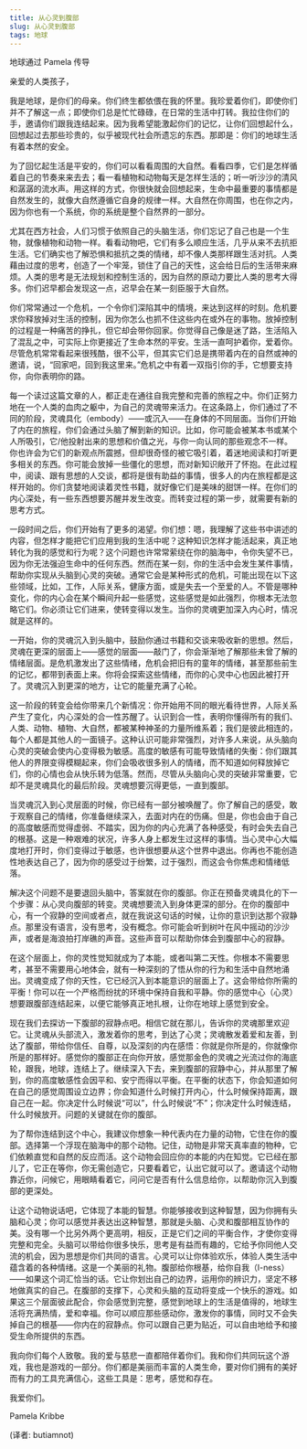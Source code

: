 ```yaml
--- 
title: 从心灵到腹部 
slug: 从心灵到腹部 
tags: 地球
--- 
```

地球通过 Pamela 传导

亲爱的人类孩子，

我是地球，是你们的母亲。你们终生都依偎在我的怀里。我珍爱着你们，即使你们并不了解这一点；即使你们总是忙忙碌碌，在日常的生活中打转。我拉住你们的手，邀请你们跟我连结起来。因为我希望能激起你们的记忆，让你们回想起什么，回想起过去那些珍贵的，似乎被现代社会所遗忘的东西。那即是：你们的地球生活有着本然的安全。

为了回忆起生活是平安的，你们可以看看周围的大自然。看看四季，它们是怎样循着自己的节奏来来去去；看一看植物和动物每天是怎样生活的；听一听沙沙的清风和潺潺的流水声。用这样的方式，你很快就会回想起来，生命中最重要的事情都是自然发生的，就像大自然遵循它自身的规律一样。大自然在你周围，也在你之内，因为你也有一个系统，你的系统是整个自然界的一部分。

尤其在西方社会，人们习惯于依照自己的头脑生活，你们忘记了自己也是一个生物，就像植物和动物一样。看看动物吧，它们有多么顺应生活，几乎从来不去抗拒生活。它们确实也了解恐惧和抵抗之类的情绪，却不像人类那样跟生活对抗。人类藉由过度的思考，创造了一个牢笼，锁住了自己的天性，这会给日后的生活带来麻烦。人类的思考是无法规划和控制生活的，因为自然的原动力要比人类的思考大得多。你们迟早都会发现这一点，迟早会在某一刻臣服于大自然。

你们常常通过一个危机，一个令你们深陷其中的情境，来达到这样的时刻。危机要求你释放掉对生活的控制，因为你怎么也抓不住这些内在或外在的事物。放掉控制的过程是一种痛苦的挣扎，但它却会带你回家。你觉得自己像是迷了路，生活陷入了混乱之中，可实际上你更接近了生命本然的平安。生活一直呵护着你，爱着你。尽管危机常常看起来很残酷，很不公平，但其实它们总是携带着内在的自然或神的邀请，说，“回家吧，回到我这里来。”危机之中有着一双指引你的手，它想要支持你，向你表明你的路。

每一个读过这篇文章的人，都正走在通往自我完整和完善的旅程之中。你们正努力地在一个人类的血肉之躯中，为自己的灵魂带来活力。在这条路上，你们通过了不同的阶段，灵魂具化（embody）——或沉入——在身体的不同层面。当你们开始了内在的旅程，你们会通过头脑了解到新的知识。比如，你可能会被某本书或某个人所吸引，它/他投射出来的思想和价值之光，与你一向认同的那些观念不一样。你也许会为它们的新观点所震撼，但却很奇怪的被它吸引着，着迷地阅读和打听更多相关的东西。你可能会放掉一些僵化的思想，而对新知识敞开了怀抱。在此过程中，阅读、跟有思想的人交谈，都将是很有助益的事情，很多人的内在旅程都是这样开始的。你们贪婪地阅读着灵性书籍，就好像它们是美味的甜饼一样。在你们的内心深处，有一些东西想要苏醒并发生改变。而转变过程的第一步，就需要有新的思考方式。

一段时间之后，你们开始有了更多的渴望。你们想：嗯，我理解了这些书中讲述的内容，但怎样才能把它们应用到我的生活中呢？这种知识怎样才能活起来，真正地转化为我的感觉和行为呢？这个问题也许常常萦绕在你的脑海中，令你失望不已，因为你无法强迫生命中的任何东西。然而在某一刻，你的生活中会发生某件事情，帮助你实现从头脑到心灵的突破。通常它会是某种形式的危机，可能出现在以下这些领域，比如，工作，人际关系，健康方面，或是失去一个至爱的人。不管是哪种变化，你的内心会在某个瞬间升起一些感觉，这些感觉是如此强烈，你根本无法忽略它们。你必须让它们进来，使转变得以发生。当你的灵魂更加深入内心时，情况就是这样的。

一开始，你的灵魂沉入到头脑中，鼓励你通过书籍和交谈来吸收新的思想。然后，灵魂在更深的层面上——感觉的层面——敲门了，你会渐渐地了解那些未曾了解的情绪层面。是危机激发出了这些情绪，危机会把旧有的童年的情绪，甚至那些前生的记忆，都带到表面上来。你将会探索这些情绪，而你的心灵中心也因此被打开了。灵魂沉入到更深的地方，让它的能量充满了心轮。

这一阶段的转变会给你带来几个新情况：你开始用不同的眼光看待世界，人际关系产生了变化，内心深处的合一性苏醒了。认识到合一性，表明你懂得所有的我们、人类、动物、植物、大自然，都被某种神圣的力量所维系着；我们是彼此相连的，每个人都是其他人的一面镜子。这种认识可能非常强烈，对许多人来说，从头脑向心灵的突破会使内心变得极为敏感。高度的敏感有可能导致情绪的失衡：你们跟其他人的界限变得模糊起来，你们会吸收很多别人的情绪，而不知道如何释放掉它们，你的心情也会从快乐转为低落。然而，尽管从头脑向心灵的突破非常重要，它却不是灵魂具化的最后阶段。灵魂想要沉得更低，一直到腹部。

当灵魂沉入到心灵层面的时候，你已经有一部分被唤醒了。你了解自己的感受，敢于观察自己的情绪，你准备继续深入，去面对内在的伤痛。但是，你也会由于自己的高度敏感而觉得虚弱、不踏实，因为你的内心充满了各种感受，有时会失去自己的根基。这是一种艰难的状况，许多人身上都发生过这样的事情。当心灵中心大幅度地打开时，你们变得过于敏感，也许很想要从这个世界中退出。你再也不能创造性地表达自己了，因为你的感受过于纷繁，过于强烈，而这会令你焦虑和情绪低落。

解决这个问题不是要退回头脑中，答案就在你的腹部。你正在预备灵魂具化的下一个步骤：从心灵向腹部的转变。灵魂想要流入到身体更深的部分。在你的腹部中心，有一个寂静的空间或者点，就在我说这句话的时候，让你的意识到达那个寂静点。那里没有语言，没有思考，没有概念。你可能会听到树叶在风中摇动的沙沙声，或者是海浪拍打岸礁的声音。这些声音可以帮助你体会到腹部中心的寂静。

在这个层面上，你的灵性觉知就成为了本能，或者叫第二天性。你根本不需要思考，甚至不需要用心地体会，就有一种深刻的了悟从你的行为和生活中自然地涌出。灵魂变成了你的天性，它已经沉入到本能意识的层面上了。这会带给你所需的平衡！你可以在一个严格而纷扰的环境中保持自我和平静。你的感觉中心（心灵）想要跟腹部连结起来，以便它能够真正地扎根，让你在地球上感觉到安全。

现在我们去探访一下腹部的寂静点吧。相信它就在那儿，告诉你的灵魂那里欢迎它。让灵魂从头部流入，激发着你的思考，到达了心灵；灵魂散发着爱和友善，到达了腹部，带给你信任、自尊，以及深刻的内在感悟：你就是你所是的，你就像你所是的那样好。感觉你的腹部正在向你开放，感觉那金色的灵魂之光流过你的海底轮，跟我，地球，连结上了。继续深入下去，来到腹部的寂静中心，并从那里了解到，你的高度敏感性会因平和、安宁而得以平衡。在平衡的状态下，你会知道如何在自己的感觉周围设立边界；你会知道什么时候打开内心，什么时候保持距离，跟自己在一起。你决定什么时候说“可以”，什么时候说“不”；你决定什么时候连结，什么时候放开。问题的关键就在你的腹部。

为了帮你连结到这个中心，我建议你想象一种代表内在力量的动物，它住在你的腹部。选择第一个浮现在脑海中的那个动物。记住，动物是非常天真率直的物种，它们依赖直觉和自然的反应而活。这个动物会回应你的本能的内在知觉。它已经在那儿了，它正在等你，你无需创造它，只要看着它，认出它就可以了。邀请这个动物靠近你，问候它，用眼睛看着它，问问它是否有什么信息给你，以帮助你沉入到腹部的更深处。

让这个动物说话吧，它体现了本能的智慧。你能够接收到这种智慧，因为你拥有头脑和心灵；你可以感觉并表达出这种智慧，那就是头脑、心灵和腹部相互协作的美。没有哪一个比另外两个更高明，相反，正是它们之间的平衡合作，才使你变得完整和完全。头脑可以带给你很多快乐，思考是有益而有趣的，它给予你同他人交流的机会，因为思想是你们共同的语言。心灵可以让你体验欢乐，体验人类生活中蕴含着的各种情绪。这是一个美丽的礼物。腹部给你根基，给你自我（I-ness）——如果这个词汇恰当的话。它让你划出自己的边界，运用你的辨识力，坚定不移地做真实的自己。在腹部的支撑下，心灵和头脑的互动将变成一个快乐的游戏。如果这三个层面彼此配合，你会感觉到完整，感觉到地球上的生活是值得的，地球生活将充满热情，爱和幸福。你可以顺应那些感动你，激发你的事情，同时又不会失掉自己的根基——你内在的寂静点。你可以跟自己更为贴近，可以自由地给予和接受生命所提供的东西。

我向你们每个人致敬。我的爱与慈悲一直都陪伴着你们。我和你们共同玩这个游戏，我也是游戏的一部分。你们都是美丽而丰富的人类生命，要对你们拥有的美好而有力的工具充满信心，这些工具是：思考，感觉和存在。

我爱你们。

Pamela Kribbe

(译者: butiamnot)